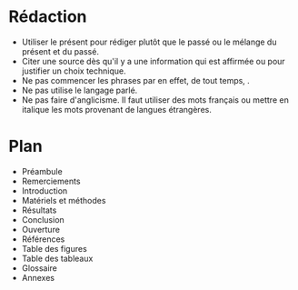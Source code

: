 # Rédaction

- Utiliser le présent pour rédiger plutôt que le passé ou le mélange du présent et du passé.
- Citer une source dès qu'il y a une information qui est affirmée ou pour justifier un choix technique.
- Ne pas commencer les phrases par en effet, de tout temps, .
- Ne pas utilise le langage parlé.
- Ne pas faire d'anglicisme. Il faut utiliser des mots français ou mettre en italique les mots provenant de langues étrangères.

# Plan

- Préambule
- Remerciements
- Introduction
- Matériels et méthodes
- Résultats
- Conclusion
- Ouverture
- Références
- Table des figures
- Table des tableaux
- Glossaire
- Annexes
